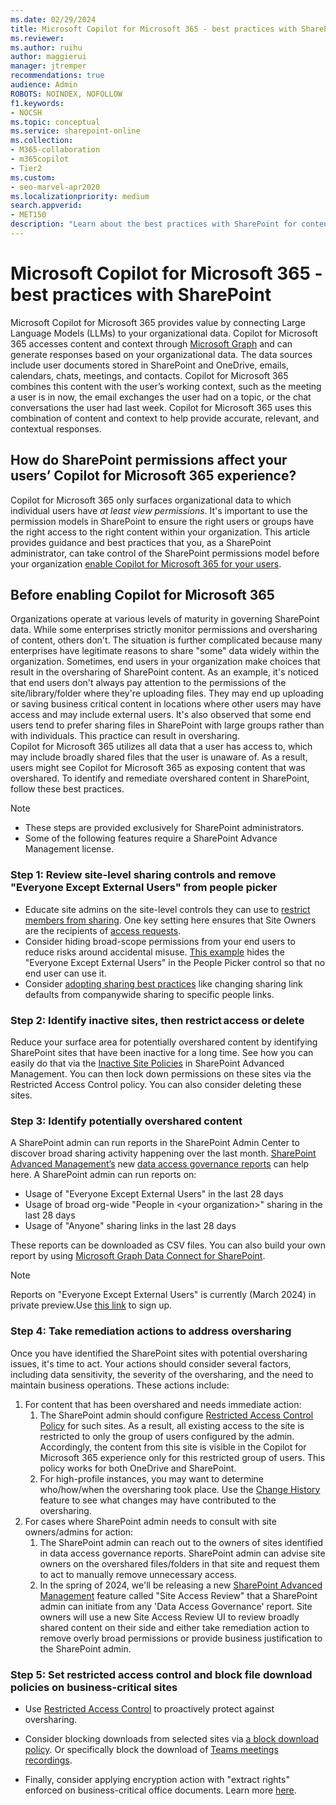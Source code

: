 ```yaml
---
ms.date: 02/29/2024
title: Microsoft Copilot for Microsoft 365 - best practices with SharePoint
ms.reviewer: 
ms.author: ruihu
author: maggierui
manager: jtremper
recommendations: true
audience: Admin
ROBOTS: NOINDEX, NOFOLLOW
f1.keywords:
- NOCSH
ms.topic: conceptual
ms.service: sharepoint-online
ms.collection: 
- M365-collaboration
- m365copilot
- Tier2
ms.custom:
- seo-marvel-apr2020
ms.localizationpriority: medium
search.appverid:
- MET150
description: "Learn about the best practices with SharePoint for content sharing when enabling Microsoft Copilot for Microsoft 365."
---
```

# Microsoft Copilot for Microsoft 365 - best practices with SharePoint

Microsoft Copilot for Microsoft 365 provides value by connecting Large Language Models (LLMs) to your organizational data. Copilot for Microsoft 365 accesses content and context through [Microsoft Graph](/graph/overview) and can generate responses based on your organizational data. The data sources include user documents stored in SharePoint and OneDrive, emails, calendars, chats, meetings, and contacts. Copilot for Microsoft 365 combines this content with the user’s working context, such as the meeting a user is in now, the email exchanges the user had on a topic, or the chat conversations the user had last week. Copilot for Microsoft 365 uses this combination of content and context to help provide accurate, relevant, and contextual responses.

## How do SharePoint permissions affect your users’ Copilot for Microsoft 365 experience?

Copilot for Microsoft 365 only surfaces organizational data to which individual users have *at least view permissions*. It's important to use the permission models in SharePoint to ensure the right users or groups have the right access to the right content within your organization.
This article provides guidance and best practices that you, as a SharePoint administrator, can take control of the SharePoint permissions model before your organization [enable Copilot for Microsoft 365 for your users](/microsoft-365-copilot/microsoft-365-copilot-enable-users).

## Before enabling Copilot for Microsoft 365

Organizations operate at various levels of maturity in governing SharePoint data. While some enterprises strictly monitor permissions and oversharing of content, others don't. The situation is further complicated because many enterprises have legitimate reasons to share "some" data widely within the organization.
Sometimes, end users in your organization make choices that result in the oversharing of SharePoint content. As an example, it's noticed that end users don't always pay attention to the permissions of the site/library/folder where they're uploading files. They may end up uploading or saving business critical content in locations where other users may have access and may include external users. It's also observed that some end users tend to prefer sharing files in SharePoint with large groups rather than with individuals. This practice can result in oversharing.  
Copilot for Microsoft 365 utilizes all data that a user has access to, which may include broadly shared files that the user is unaware of. As a result, users might see Copilot for Microsoft 365 as exposing content that was overshared.
To identify and remediate overshared content in SharePoint, follow these best practices.

> [!Note]
>
> - These steps are provided exclusively for SharePoint administrators.
> - Some of the following features require a SharePoint Advance Management license.

### Step 1: Review site-level sharing controls and remove "Everyone Except External Users" from people picker

- Educate site admins on the site-level controls they can use to [restrict members from sharing](/microsoft-365/solutions/microsoft-365-limit-sharing#sharing-with-specific-people). One key setting here ensures that Site Owners are the recipients of [access requests](https://support.microsoft.com/office/set-up-and-manage-access-requests-94b26e0b-2822-49d4-929a-8455698654b3).  
- Consider hiding broad-scope permissions from your end users to reduce risks around accidental misuse. [This example](/powershell/module/sharepoint-online/set-spotenant#example-2) hides the "Everyone Except External Users" in the People Picker control so that no end user can use it.  
- Consider [adopting sharing best practices](/microsoft-365/solutions/microsoft-365-limit-sharing) like changing sharing link defaults from companywide sharing to specific people links.

### Step 2: Identify inactive sites, then restrict access or delete

Reduce your surface area for potentially overshared content by identifying SharePoint sites that have been inactive for a long time. See how you can easily do that via the [Inactive Site Policies](/sharepoint/site-lifecycle-management#create-an-inactive-site-policy) in SharePoint Advanced Management.
You can then lock down permissions on these sites via the Restricted Access Control policy. You can also consider deleting these sites.

### Step 3: Identify potentially overshared content

A SharePoint admin can run reports in the SharePoint Admin Center to discover broad sharing activity happening over the last month. [SharePoint Advanced Management’s](/sharepoint/advanced-management) new [data access governance reports](/sharepoint/data-access-governance-reports) can help here.  A SharePoint admin can run reports on:

- Usage of "Everyone Except External Users" in the last 28 days
- Usage of broad org-wide "People in \<your organization\>" sharing  in the last 28 days
- Usage of "Anyone" sharing links in the last 28 days

These reports can be downloaded as CSV files. You can also build your own report by using [Microsoft Graph Data Connect for SharePoint](/graph/data-connect-datasets#onedrive-and-sharepoint-online).  

> [!Note]
>
> Reports on "Everyone Except External Users" is currently (March 2024) in private preview.Use [this link](https://aka.ms/DAGPreviewSignUp) to sign up. 

### Step 4: Take remediation actions to address oversharing

Once you have identified the SharePoint sites with potential oversharing issues, it's time to act. Your actions should consider several factors, including data sensitivity, the severity of the oversharing, and the need to maintain business operations. These actions include:

1. For content that has been overshared and needs immediate action:
   1. The SharePoint admin should configure [Restricted Access Control Policy](/sharepoint/restricted-access-control) for such sites. As a result, all existing access to the site is restricted to only the group of users configured by the admin. Accordingly, the content from this site is visible in the Copilot for Microsoft 365 experience only for this restricted group of users. This policy works for both OneDrive and SharePoint.
   1. For high-profile instances, you may want to determine who/how/when the oversharing took place.  Use the [Change History](/sharepoint/change-history-report) feature to see what changes may have contributed to the oversharing.
1. For cases where SharePoint admin needs to consult with site owners/admins for action:
   1. The SharePoint admin can reach out to the owners of sites identified in data access governance reports. SharePoint admin can advise site owners on the overshared files/folders in that site and request them to act to manually remove unnecessary access.
   1. In the spring of 2024, we'll be releasing a new [SharePoint Advanced Management](/sharepoint/advanced-management) feature called "Site Access Review" that a SharePoint admin can initiate from any 'Data Access Governance' report. Site owners will use a new Site Access Review UI to review broadly shared content on their side and either take remediation action to remove overly broad permissions or provide business justification to the SharePoint admin.

### Step 5: Set restricted access control and block file download policies on business-critical sites

- Use [Restricted Access Control](/sharepoint/restricted-access-control) to proactively protect against oversharing.  

- Consider blocking downloads from selected sites via [a block download policy](/sharepoint/block-download-from-sites). Or specifically block the download of [Teams meetings recordings](/microsoftteams/block-download-meeting-recording).

- Finally, consider applying encryption action with "extract rights" enforced on business-critical office documents. Learn more [here](/purview/ai-microsoft-purview).
